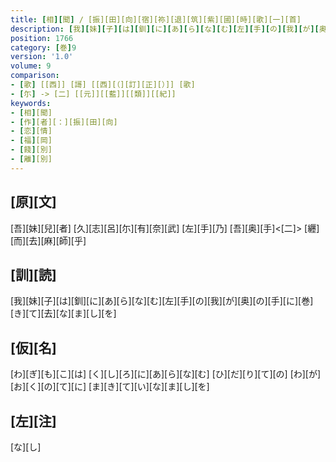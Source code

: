 ```yaml
---
title: [相][聞] / [振][田][向][宿][祢][退][筑][紫][國][時][歌][一][首]
description: [我][妹][子][は][釧][に][あ][ら][な][む][左][手][の][我][が][奥][の][手][に][巻][き][て][去][な][ま][し][を]
position: 1766
category: [巻]9
version: '1.0'
volume: 9
comparison:
- [歌] [[西]] [謌] [[西][（][訂][正][）]] [歌]
- [尓] -> [二] [[元]][[藍]][[類]][[紀]]
keywords:
- [相][聞]
- [作][者][：][振][田][向]
- [恋][情]
- [福][岡]
- [餞][別]
- [離][別]
---
```


## [原][文]

[吾][妹][兒][者] [久][志][呂][尓][有][奈][武] [左][手][乃] [吾][奥][手]<[二]> [纒][而][去][麻][師][乎]

## [訓][読]

[我][妹][子][は][釧][に][あ][ら][な][む][左][手][の][我][が][奥][の][手][に][巻][き][て][去][な][ま][し][を]

## [仮][名]

[わ][ぎ][も][こ][は] [く][し][ろ][に][あ][ら][な][む] [ひ][だ][り][て][の] [わ][が][お][く][の][て][に] [ま][き][て][い][な][ま][し][を]

## [左][注]

[な][し]
